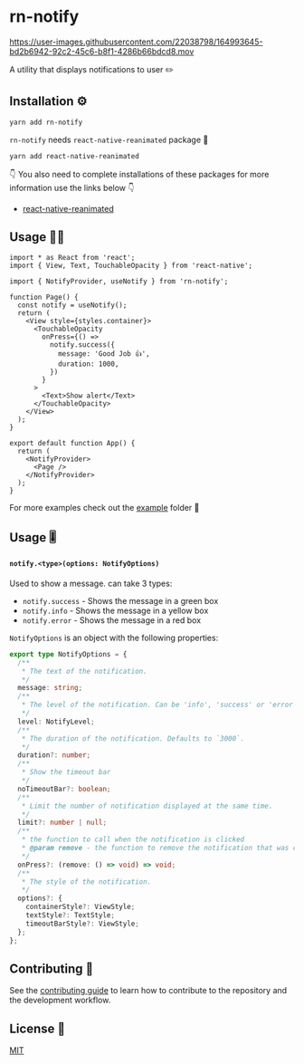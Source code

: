 # rn-notify

https://user-images.githubusercontent.com/22038798/164993645-bd2b6942-92c2-45c6-b8f1-4286b66bdcd8.mov

A utility that displays notifications to user ✏️

## Installation ⚙️

```sh
yarn add rn-notify
```

`rn-notify` needs `react-native-reanimated` package 💎

```sh
yarn add react-native-reanimated
```

👇 You also need to complete installations of these packages for more information use the links below 👇

- [react-native-reanimated](https://docs.swmansion.com/react-native-reanimated/docs/fundamentals/installation)

## Usage 🧑‍💻

```tsx
import * as React from 'react';
import { View, Text, TouchableOpacity } from 'react-native';

import { NotifyProvider, useNotify } from 'rn-notify';

function Page() {
  const notify = useNotify();
  return (
    <View style={styles.container}>
      <TouchableOpacity
        onPress={() =>
          notify.success({
            message: 'Good Job 👍',
            duration: 1000,
          })
        }
      >
        <Text>Show alert</Text>
      </TouchableOpacity>
    </View>
  );
}

export default function App() {
  return (
    <NotifyProvider>
      <Page />
    </NotifyProvider>
  );
}
```

For more examples check out the [example](https://github.com/Papyon-Apps/rn-notify/blob/feat/reanimated/example/src/App.tsx) folder 📂

## Usage 🎚️

#### `notify.<type>(options: NotifyOptions)`

Used to show a message. can take 3 types:

- `notify.success` - Shows the message in a green box
- `notify.info` - Shows the message in a yellow box
- `notify.error` - Shows the message in a red box

`NotifyOptions` is an object with the following properties:

```ts
export type NotifyOptions = {
  /**
   * The text of the notification.
   */
  message: string;
  /**
   * The level of the notification. Can be 'info', 'success' or 'error'.
   */
  level: NotifyLevel;
  /**
   * The duration of the notification. Defaults to `3000`.
   */
  duration?: number;
  /**
   * Show the timeout bar
   */
  noTimeoutBar?: boolean;
  /**
   * Limit the number of notification displayed at the same time.
   */
  limit?: number | null;
  /**
   * the function to call when the notification is clicked
   * @param remove - the function to remove the notification that was clicked
   */
  onPress?: (remove: () => void) => void;
  /**
   * The style of the notification.
   */
  options?: {
    containerStyle?: ViewStyle;
    textStyle?: TextStyle;
    timeoutBarStyle?: ViewStyle;
  };
};
```

## Contributing 🔖

See the [contributing guide](CONTRIBUTING.md) to learn how to contribute to the repository and the development workflow.

## License 📰

[MIT](https://github.com/Papyon-Apps/rn-notify/blob/master/LICENSE)
